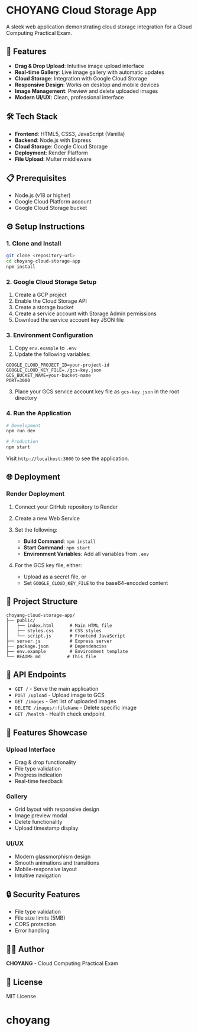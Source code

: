 # CHOYANG Cloud Storage App

A sleek web application demonstrating cloud storage integration for a Cloud Computing Practical Exam.

## 🚀 Features

- **Drag & Drop Upload**: Intuitive image upload interface
- **Real-time Gallery**: Live image gallery with automatic updates
- **Cloud Storage**: Integration with Google Cloud Storage
- **Responsive Design**: Works on desktop and mobile devices
- **Image Management**: Preview and delete uploaded images
- **Modern UI/UX**: Clean, professional interface

## 🛠️ Tech Stack

- **Frontend**: HTML5, CSS3, JavaScript (Vanilla)
- **Backend**: Node.js with Express
- **Cloud Storage**: Google Cloud Storage
- **Deployment**: Render Platform
- **File Upload**: Multer middleware

## 📋 Prerequisites

- Node.js (v18 or higher)
- Google Cloud Platform account
- Google Cloud Storage bucket

## ⚙️ Setup Instructions

### 1. Clone and Install

```bash
git clone <repository-url>
cd choyang-cloud-storage-app
npm install
```

### 2. Google Cloud Storage Setup

1. Create a GCP project
2. Enable the Cloud Storage API
3. Create a storage bucket
4. Create a service account with Storage Admin permissions
5. Download the service account key JSON file

### 3. Environment Configuration

1. Copy `env.example` to `.env`
2. Update the following variables:

```env
GOOGLE_CLOUD_PROJECT_ID=your-project-id
GOOGLE_CLOUD_KEY_FILE=./gcs-key.json
GCS_BUCKET_NAME=your-bucket-name
PORT=3000
```

3. Place your GCS service account key file as `gcs-key.json` in the root directory

### 4. Run the Application

```bash
# Development
npm run dev

# Production
npm start
```

Visit `http://localhost:3000` to see the application.

## 🌐 Deployment

### Render Deployment

1. Connect your GitHub repository to Render
2. Create a new Web Service
3. Set the following:
   - **Build Command**: `npm install`
   - **Start Command**: `npm start`
   - **Environment Variables**: Add all variables from `.env`

4. For the GCS key file, either:
   - Upload as a secret file, or
   - Set `GOOGLE_CLOUD_KEY_FILE` to the base64-encoded content

## 📁 Project Structure

```
choyang-cloud-storage-app/
├── public/
│   ├── index.html      # Main HTML file
│   ├── styles.css      # CSS styles
│   └── script.js       # Frontend JavaScript
├── server.js           # Express server
├── package.json        # Dependencies
├── env.example         # Environment template
└── README.md          # This file
```

## 🔧 API Endpoints

- `GET /` - Serve the main application
- `POST /upload` - Upload image to GCS
- `GET /images` - Get list of uploaded images
- `DELETE /images/:fileName` - Delete specific image
- `GET /health` - Health check endpoint

## 🎨 Features Showcase

### Upload Interface
- Drag & drop functionality
- File type validation
- Progress indication
- Real-time feedback

### Gallery
- Grid layout with responsive design
- Image preview modal
- Delete functionality
- Upload timestamp display

### UI/UX
- Modern glassmorphism design
- Smooth animations and transitions
- Mobile-responsive layout
- Intuitive navigation

## 🔒 Security Features

- File type validation
- File size limits (5MB)
- CORS protection
- Error handling

## 👨‍💻 Author

**CHOYANG** - Cloud Computing Practical Exam

## 📄 License

MIT License
# choyang
